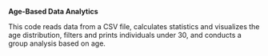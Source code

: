 <b>Age-Based Data Analytics</b>


This code reads data from a CSV file, calculates statistics and visualizes the age distribution, filters and prints individuals under 30, and conducts a group analysis based on age.
